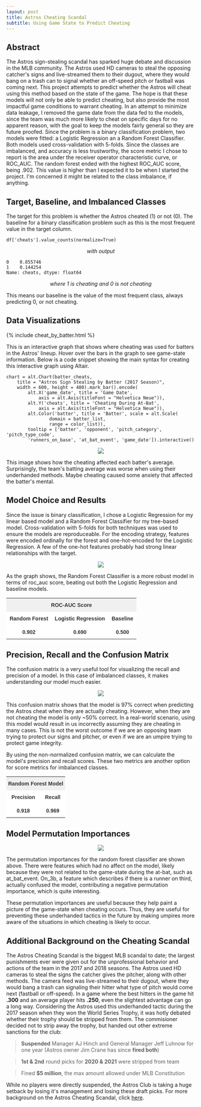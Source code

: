 ```yaml
---
layout: post
title: Astros Cheating Scandal
subtitle: Using Game State to Predict Cheating
---
```


## Abstract

The Astros sign-stealing scandal has sparked huge debate and discussion in the MLB community. The Astros used HD cameras to steal the opposing catcher's signs and live-streamed them to their dugout, where they would bang on a trash can to signal whether an off-speed pitch or fastball was coming next. This project attempts to predict whether the Astros will cheat using this method based on the state of the game. The hope is that these models will not only be able to predict cheating, but also provide the most impactful game conditions to warrant cheating. In an attempt to minimize data leakage, I removed the game date from the data fed to the models, since the team was much more likely to cheat on specific days for no apparent reason, with the goal to keep the models fairly general so they are future proofed. Since the problem is a binary classification problem, two models were fitted: a Logistic Regression an a Random Forest Classifier. Both models used cross-validation with 5-folds. Since the classes are imbalanced, and accuracy is less trustworthy, the score metric I chose to report is the area under the receiver operator characteristic curve, or ROC_AUC. The random forest ended with the highest ROC_AUC score, being .902. This value is higher than I expected it to be when I started the project. I'm concerned it might be related to the class imbalance, if anything.

## Target, Baseline, and Imbalanced Classes

The target for this problem is whether the Astros cheated (1) or not (0). The baseline for a binary classification problem such as this is the most frequent value in the target column.

~~~
df['cheats'].value_counts(normalize=True)
~~~


<center>
  
<i> with output </i>
</center>


~~~
0    0.855746
1    0.144254
Name: cheats, dtype: float64
~~~


<center>
  
<i> where 1 is cheating and 0 is not cheating </i>
</center>

This means our baseline is the value of the most frequent class, always predicting 0, or not cheating.

## Data Visualizations

{% include cheat_by_batter.html %}

This is an interactive graph that shows where cheating was used for batters in the Astros' lineup. Hover over the bars in the graph to see game-state information. Below is a code snippet showing the main syntax for creating this interactive graph using Altair.

~~~
chart = alt.Chart(batter_cheats,
    title = "Astros Sign Stealing by Batter (2017 Season)", 
    width = 600, height = 400).mark_bar().encode(
        alt.X('game_date', title = 'Game Date', 
            axis = alt.Axis(titleFont = "Helvetica Neue")),
        alt.Y('cheats', title = 'Cheating During At-Bat', 
            axis = alt.Axis(titleFont = "Helvetica Neue")),
        alt.Color('batter', title = 'Batter', scale = alt.Scale(
                domain = batter_list,
                range = color_list)),
        tooltip = ['batter', 'opponent', 'pitch_category', 'pitch_type_code', 
        'runners_on_base', 'at_bat_event', 'game_date']).interactive()
~~~


<p align="center">
<img src="https://raw.githubusercontent.com/mtoce/Build2-Project/master/batavg_diff.png">
</p>
                                                                                        
This image shows how the cheating affected each batter's average. Surprisingly, the team's batting average was worse when using their underhanded methods. Maybe cheating caused some anxiety that affected the batter's mental.                                                                                       

## Model Choice and Results

Since the issue is binary classification, I chose a Logistic Regression for my linear based model and a Random Forest Classifier for my tree-based model. Cross-validation with 5-folds for both techniques was used to ensure the models are reproduceable. For the encoding strategy, features were encoded ordinally for the forest and one-hot-encoded for the Logistic Regression. A few of the one-hot features probably had strong linear relationships with the target.

<p align="center">
  <img src="https://raw.githubusercontent.com/mtoce/Build2-Project/master/roc_auc.png">
</p>

As the graph shows, the Random Forest Classifier is a more robust model in terms of roc_auc score, beating out both the Logistic Regression and baseline models.

<style type="text/css">
.tg  {border-collapse:collapse;border-color:#ccc;border-spacing:0;}
.tg td{background-color:#fff;border-bottom-width:1px;border-color:#ccc;border-style:solid;border-top-width:1px;
  border-width:0px;color:#333;font-family:Arial, sans-serif;font-size:14px;overflow:hidden;padding:10px 5px;
  word-break:normal;}
.tg th{background-color:#f0f0f0;border-bottom-width:1px;border-color:#ccc;border-style:solid;border-top-width:1px;
  border-width:0px;color:#333;font-family:Arial, sans-serif;font-size:14px;font-weight:normal;overflow:hidden;
  padding:10px 5px;word-break:normal;}
.tg .tg-c3ow{border-color:inherit;text-align:center;vertical-align:top;font-weight:bold}
.tg .tg-7btt{border-color:inherit;font-weight:bold;text-align:center;vertical-align:top}
</style>
<center>
<table class="tg">
  <tr>
    <th class="tg-7btt" colspan="3">ROC-AUC Score</th>
  </tr>
  <tr>
    <td class="tg-c3ow">&nbsp;Random Forest&nbsp;</td>
    <td class="tg-c3ow">&nbsp;Logistic Regression&nbsp;</td>
    <td class="tg-c3ow">&nbsp;Baseline&nbsp;</td>
  </tr>
  <tr>
    <td class="tg-c3ow">&nbsp;0.902&nbsp;</td>
    <td class="tg-c3ow">&nbsp;0.690&nbsp;</td>
    <td class="tg-c3ow">&nbsp;0.500&nbsp;</td>
  </tr>
</table>
</center>

## Precision, Recall and the Confusion Matrix

The confusion matrix is a very useful tool for visualizing the recall and precision of a model. In this case of imbalanced classes, it makes understanding our model much easier.

<p align="center">
  <img src="https://raw.githubusercontent.com/mtoce/Build2-Project/master/cmatrix.png">
</p>

This confusion matrix shows that the model is 97% correct when predicting the Astros cheat when they are actually cheating. However, when they are not cheating the model is only ~50% correct. In a real-world scenario, using this model would result in us incorrectly assuming they are cheating in many cases. This is not the worst outcome if we are an opposing team trying to protect our signs and pitcher, or even if we are an umpire trying to protect game integrity.


By using the non-normalized confusion matrix, we can calculate the model's precision and recall scores. These two metrics are another option for score metrics for imbalanced classes.

<style type="text/css">
.tg  {border-collapse:collapse;border-color:#ccc;border-spacing:0;}
.tg td{background-color:#fff;border-bottom-width:1px;border-color:#ccc;border-style:solid;border-top-width:1px;
  border-width:0px;color:#333;font-family:Arial, sans-serif;font-size:14px;overflow:hidden;padding:10px 5px;
  word-break:normal;}
.tg th{background-color:#f0f0f0;border-bottom-width:1px;border-color:#ccc;border-style:solid;border-top-width:1px;
  border-width:0px;color:#333;font-family:Arial, sans-serif;font-size:14px;font-weight:normal;overflow:hidden;
  padding:10px 5px;word-break:normal;}
.tg .tg-c3ow{border-color:inherit;text-align:center;vertical-align:top}
.tg .tg-7btt{border-color:inherit;font-weight:bold;text-align:center;vertical-align:top}
</style>
<center>
<table class="tg">
  <tr>
    <th class="tg-7btt" colspan="2">Random Forest Model</th>
  </tr>
  <tr>
    <td class="tg-c3ow">&nbsp;Precision&nbsp;</td>
    <td class="tg-c3ow">&nbsp;Recall&nbsp;</td>
  </tr>
  <tr>
    <td class="tg-c3ow">&nbsp;0.918&nbsp;</td>
    <td class="tg-c3ow">&nbsp;0.969&nbsp;</td>
  </tr>
</table>
</center>

## Model Permutation Importances

<p align="center">
  <img src="https://raw.githubusercontent.com/mtoce/Build2-Project/master/permutation_importances.png">
</p>

The permutation importances for the random forest classifier are shown above. There were features which had no affect on the model, likely because they were not related to the game-state during the at-bat, such as at_bat_event. On_3b, a feature which describes if there is a runner on third, actually confused the model, contributing a negative permutation importance, which is quite interesting. 


These permutation importances are useful because they help paint a picture of the game-state when cheating occurs. Thus, they are useful for preventing these underhanded tactics in the future by making umpires more aware of the situations in which cheating is likely to occur.


## Additional Background on the Cheating Scandal

The Astros Cheating Scandal is the biggest MLB scandal to date; the largest punishments ever were given out for the unprofessional behavior and actions of the team in the 2017 and 2018 seasons. The Astros used HD cameras to steal the signs the catcher gives the pitcher, along with other methods. The camera feed was live-streamed to their dugout, where they would bang a trash can signaling their hitter what type of pitch would come next (fastball or off-speed). In a game where the best hitters in the game hit **.300** and an average player hits **.250**, even the slightest advantage can go a long way. Considering the Astros used this underhanded tactic during the 2017 season when they won the World Series Trophy, it was hotly debated whether their trophy should be stripped from them. The commisioner decided not to strip away the trophy, but handed out other extreme sanctions for the club: 

> **Suspended** Manager AJ Hinch and General Manager Jeff Luhnow for one year (Astros owner Jim Crane has since **fired both**)

> **1st & 2nd** round picks for **2020 & 2021** were stripped from team

> Fined **$5 million**, the max amount allowed under MLB Constitution

While no players were directly suspended, the Astros Club is taking a huge setback by losing it's management and losing these 
draft picks. For more background on the Astros Cheating Scandal, click [here](https://www.si.com/mlb/2020/01/13/houston-astros-cheating-punishment).
